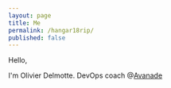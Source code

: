```yaml
---
layout: page
title: Me
permalink: /hangar18rip/
published: false
---
```

Hello,

I'm Olivier Delmotte. DevOps coach @[Avanade](https://www.linkedin.com/showcase/avanade-france/)